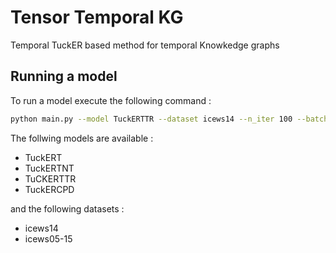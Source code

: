 # Tensor Temporal KG

Temporal TuckER based method for temporal Knowkedge graphs 



## Running a model 

To run a model execute the following command : 

```bash
python main.py --model TuckERTTR --dataset icews14 --n_iter 100 --batch_size 128 --learning_rate 0.001 --de 30 --dr 30 --dt 30 --ranks 20 --cuda true --early_stopping 20 
```

The follwing models are available : 
- TuckERT
- TuckERTNT
- TuCKERTTR
- TuckERCPD


and the following datasets :
- icews14
- icews05-15